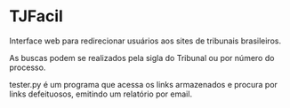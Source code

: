 # TJFacil
Interface web para redirecionar usuários aos sites de tribunais brasileiros.

As buscas podem se realizados pela sigla do Tribunal ou por número do processo.

tester.py é um programa que acessa os links armazenados e procura por links defeituosos, emitindo um relatório por email.
